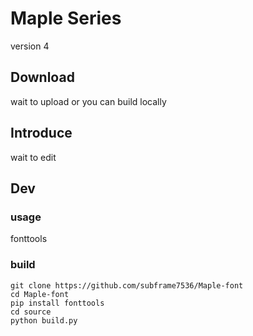 # Maple Series

version 4

## Download

wait to upload or you can build locally

## Introduce

wait to edit

## Dev

### usage

fonttools

### build

```
git clone https://github.com/subframe7536/Maple-font
cd Maple-font
pip install fonttools
cd source
python build.py
```
